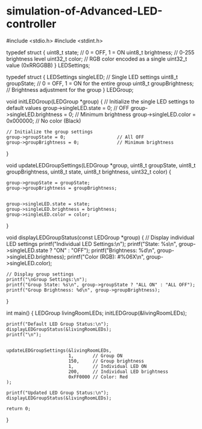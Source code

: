 # simulation-of-Advanced-LED-controller
#include <stdio.h>
#include <stdint.h>


typedef struct {
    uint8_t state;        // 0 = OFF, 1 = ON
    uint8_t brightness;   // 0-255 brightness level
    uint32_t color;       // RGB color encoded as a single uint32_t value (0xRRGGBB)
} LEDSettings;

typedef struct {
    LEDSettings singleLED;   // Single LED settings
    uint8_t groupState;      // 0 = OFF, 1 = ON for the entire group
    uint8_t groupBrightness; // Brightness adjustment for the group
} LEDGroup;


void initLEDGroup(LEDGroup *group) {
    // Initialize the single LED settings to default values
    group->singleLED.state = 0;              // OFF
    group->singleLED.brightness = 0;         // Minimum brightness
    group->singleLED.color = 0x000000;       // No color (Black)
    
    // Initialize the group settings
    group->groupState = 0;                   // All OFF
    group->groupBrightness = 0;              // Minimum brightness
}


void updateLEDGroupSettings(LEDGroup *group, 
                            uint8_t groupState, 
                            uint8_t groupBrightness, 
                            uint8_t state, 
                            uint8_t brightness, 
                            uint32_t color) {
    
    group->groupState = groupState;
    group->groupBrightness = groupBrightness;

   
    group->singleLED.state = state;
    group->singleLED.brightness = brightness;
    group->singleLED.color = color;
}


void displayLEDGroupStatus(const LEDGroup *group) 
{
    // Display individual LED settings
    printf("Individual LED Settings:\n");
    printf("State: %s\n", group->singleLED.state ? "ON" : "OFF");
    printf("Brightness: %d\n", group->singleLED.brightness);
    printf("Color (RGB): #%06X\n", group->singleLED.color);

    // Display group settings
    printf("\nGroup Settings:\n");
    printf("Group State: %s\n", group->groupState ? "ALL ON" : "ALL OFF");
    printf("Group Brightness: %d\n", group->groupBrightness);
}

int main()
{
    LEDGroup livingRoomLEDs;
    initLEDGroup(&livingRoomLEDs);

    
    printf("Default LED Group Status:\n");
    displayLEDGroupStatus(&livingRoomLEDs);
    printf("\n");

    
    updateLEDGroupSettings(&livingRoomLEDs, 
                           1,       // Group ON
                           150,     // Group brightness
                           1,       // Individual LED ON
                           200,     // Individual LED brightness
                           0xFF0000 // Color: Red
    );

    printf("Updated LED Group Status:\n");
    displayLEDGroupStatus(&livingRoomLEDs);

    return 0;
}
